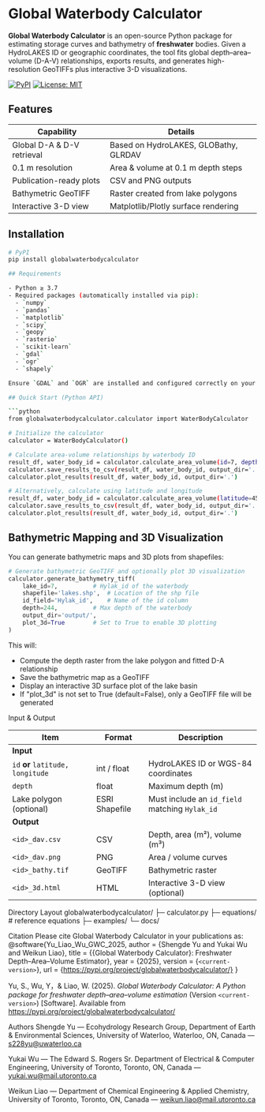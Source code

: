 # Global Waterbody Calculator

**Global Waterbody Calculator** is an open-source Python package for estimating storage curves and bathymetry of **freshwater** bodies.
Given a HydroLAKES ID or geographic coordinates, the tool fits global depth–area–volume (D-A-V) relationships, exports results, and generates high-resolution GeoTIFFs plus interactive 3-D visualizations.

[![PyPI](https://img.shields.io/pypi/v/globalwaterbodycalculator.svg)](https://pypi.org/project/globalwaterbodycalculator/)
[![License: MIT](https://img.shields.io/badge/License-MIT-yellow.svg)](#license)

## Features

| Capability                 | Details                               |
| -------------------------- | ------------------------------------- |
| Global D-A & D-V retrieval | Based on HydroLAKES, GLOBathy, GLRDAV |
| 0.1 m resolution           | Area & volume at 0.1 m depth steps    |
| Publication-ready plots    | CSV and PNG outputs                   |
| Bathymetric GeoTIFF        | Raster created from lake polygons     |
| Interactive 3-D view       | Matplotlib/Plotly surface rendering   |

## Installation

```bash
# PyPI
pip install globalwaterbodycalculator

## Requirements

- Python ≥ 3.7
- Required packages (automatically installed via pip):
  - `numpy`
  - `pandas`
  - `matplotlib`
  - `scipy`
  - `geopy`
  - `rasterio`
  - `scikit-learn`
  - `gdal`
  - `ogr`
  - `shapely`

Ensure `GDAL` and `OGR` are installed and configured correctly on your system. These are required for raster and vector operations (e.g., shapefile processing and TIFF output).

## Quick Start (Python API)

```python
from globalwaterbodycalculator.calculator import WaterBodyCalculator

# Initialize the calculator
calculator = WaterBodyCalculator()

# Calculate area-volume relationships by waterbody ID
result_df, water_body_id = calculator.calculate_area_volume(id=7, depth=244)
calculator.save_results_to_csv(result_df, water_body_id, output_dir='.')
calculator.plot_results(result_df, water_body_id, output_dir='.')

# Alternatively, calculate using latitude and longitude
result_df, water_body_id = calculator.calculate_area_volume(latitude=45.59193, longitude=47.71771, depth=10)
calculator.save_results_to_csv(result_df, water_body_id, output_dir='.')
calculator.plot_results(result_df, water_body_id, output_dir='.')
```

## Bathymetric Mapping and 3D Visualization

You can generate bathymetric maps and 3D plots from shapefiles:

```python
# Generate bathymetric GeoTIFF and optionally plot 3D visualization
calculator.generate_bathymetry_tiff(
    lake_id=7,			# Hylak_id of the waterbody
    shapefile='lakes.shp',	# Location of the shp file
    id_field='Hylak_id',	# Name of the id column
    depth=244,			# Max depth of the waterbody
    output_dir='output/',
    plot_3d=True  		# Set to True to enable 3D plotting
)
```

This will:

- Compute the depth raster from the lake polygon and fitted D-A relationship
- Save the bathymetric map as a GeoTIFF
- Display an interactive 3D surface plot of the lake basin
- If "plot_3d" is not set to True (default=False), only a GeoTIFF file will be generated

Input & Output

| Item                                        | Format         | Description                                        |
| ------------------------------------------- | -------------- | -------------------------------------------------- |
| **Input**                             |                |                                                    |
| `id` **or** `latitude, longitude` | int / float    | HydroLAKES ID or WGS-84 coordinates                |
| `depth`                                   | float          | Maximum depth (m)                                  |
| Lake polygon (optional)                     | ESRI Shapefile | Must include an `id_field` matching `Hylak_id` |
| **Output**                            |                |                                                    |
| `<id>_dav.csv`                            | CSV            | Depth, area (m²), volume (m³)                    |
| `<id>_dav.png`                            | PNG            | Area / volume curves                               |
| `<id>_bathy.tif`                          | GeoTIFF        | Bathymetric raster                                 |
| `<id>_3d.html`                            | HTML           | Interactive 3-D view (optional)                    |

Directory Layout
globalwaterbodycalculator/
├─ calculator.py
├─ equations/          # reference equations
├─ examples/
└─ docs/

Citation
Please cite Global Waterbody Calculator in your publications as:
@software{Yu_Liao_Wu_GWC_2025,
  author       = {Shengde Yu and Yukai Wu and Weikun Liao},
  title        = {{Global Waterbody Calculator}: Freshwater Depth–Area–Volume Estimator},
  year         = {2025},
  version      = {`<current-version>`},
  url          = {https://pypi.org/project/globalwaterbodycalculator/}
}

Yu, S., Wu, Y，& Liao, W. (2025). *Global Waterbody Calculator: A Python package for freshwater depth–area–volume estimation* (Version `<current-version>`) [Software]. Available from https://pypi.org/project/globalwaterbodycalculator/

Authors
Shengde Yu — Ecohydrology Research Group, Department of Earth & Environmental Sciences, University of Waterloo, Waterloo, ON, Canada — s228yu@uwaterloo.ca

Yukai Wu — The Edward S. Rogers Sr. Department of Electrical & Computer Engineering, University of Toronto, Toronto, ON, Canada — yukai.wu@mail.utoronto.ca

Weikun Liao — Department of Chemical Engineering & Applied Chemistry, University of Toronto, Toronto, ON, Canada — weikun.liao@mail.utoronto.ca
